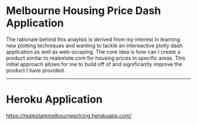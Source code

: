# Melbourne Housing Price Dash Application
The rationale behind this anaylsis is derived from my interest in learning new plotting techniques and wanting to tackle an intereactive plotly dash application as well as web-scraping. 
The core idea is how can I create a product similar to realestate.com for housing prices in specific areas. This initial approach allows for me to build off of and significantly improve the product I have provided. 
___
# Heroku Application
https://realestatemelbournepricing.herokuapp.com/
